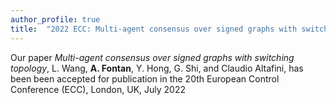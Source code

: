 ```yaml
---
author_profile: true
title:  "2022 ECC: Multi-agent consensus over signed graphs with switching topology"
---
```


Our paper *Multi-agent consensus over signed graphs with switching topology*, L. Wang, **A. Fontan**, Y. Hong, G. Shi, and Claudio Altafini, 
has been been accepted for publication in the 20th European Control Conference (ECC), London, UK, July 2022

